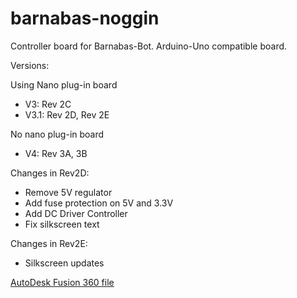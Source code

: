 # barnabas-noggin
Controller board for Barnabas-Bot.  Arduino-Uno compatible board.  

Versions:
 
 Using Nano plug-in board
 - V3: Rev 2C 
 - V3.1: Rev 2D, Rev 2E
 
 No nano plug-in board
 - V4: Rev 3A, 3B 
 

Changes in Rev2D:
 - Remove 5V regulator
 - Add fuse protection on 5V and 3.3V
 - Add DC Driver Controller
 - Fix silkscreen text

Changes in Rev2E:
 - Silkscreen updates

[AutoDesk Fusion 360 file](https://a360.co/3gs5b8a)

